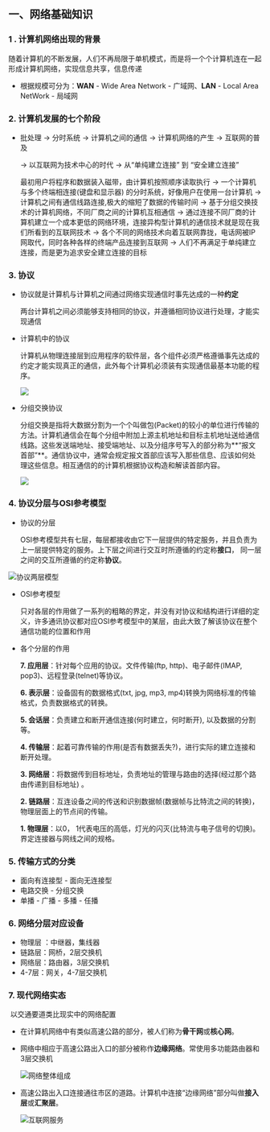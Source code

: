 ## 一、网络基础知识

### 1 . 计算机网络出现的背景

​        随着计算机的不断发展，人们不再局限于单机模式，而是将一个个计算机连在一起形成计算机网络，实现信息共享，信息传递

-   根据规模可分为：**WAN** - Wide Area Network - 广域网、**LAN** - Local Area NetWork - 局域网

### 2. 计算机发展的七个阶段

-   批处理 -> 分时系统 -> 计算机之间的通信 -> 计算机网络的产生 -> 互联网的普及

     -> 以互联网为技术中心的时代 -> 从“单纯建立连接” 到 “安全建立连接”

    最初用户将程序和数据装入磁带，由计算机按照顺序读取执行 -> 一个计算机与多个终端相连接(键盘和显示器) 的分时系统，好像用户在使用一台计算机 -> 计算机之间有通信线路连接,极大的缩短了数据的传输时间 -> 基于分组交换技术的计算机网络，不同厂商之间的计算机互相通信 -> 通过连接不同厂商的计算机建立一个成本更低的网络环境，连接异构型计算机的通信技术就是现在我们所看到的互联网技术 -> 各个不同的网络技术向着互联网靠拢，电话网被IP网取代，同时各种各样的终端产品连接到互联网 -> 人们不再满足于单纯建立连接，而是更为追求安全建立连接的目标

### 3. 协议

-   协议就是计算机与计算机之间通过网络实现通信时事先达成的一种**约定**

    两台计算机之间必须能够支持相同的协议，并遵循相同协议进行处理，才能实现通信

-   计算机中的协议

    计算机从物理连接层到应用程序的软件层，各个组件必须严格遵循事先达成的约定才能实现真正的通信，此外每个计算机必须装有实现通信最基本功能的程序。

    ![](https://github.com/CyS2020/Images/raw/master/%E8%AE%A1%E7%AE%97%E6%9C%BA%E9%80%9A%E8%AE%AF%E5%8D%8F%E8%AE%AE.jpg)

-   分组交换协议

    分组交换是指将大数据分割为一个个叫做包(Packet)的较小的单位进行传输的方法。计算机通信会在每个分组中附加上源主机地址和目标主机地址送给通信线路。这些发送端地址、接受端地址、以及分组序号写入的部分称为**“报文首部”**。通信协议中，通常会规定报文首部应该写入那些信息、应该如何处理这些信息。相互通信的的计算机根据协议构造和解读首部内容。

    ![](https://github.com/CyS2020/Images/raw/master/%E5%88%86%E7%BB%84%E9%80%9A%E4%BF%A1.jpg)

### 4. 协议分层与OSI参考模型

-   协议的分层

    OSI参考模型共有七层，每层都接收由它下一层提供的特定服务，并且负责为上一层提供特定的服务。上下层之间进行交互时所遵循的约定称**接口**， 同一层之间的交互所遵循的约定称**协议**。

![协议两层模型](https://github.com/CyS2020/Images/raw/master/%E5%8D%8F%E8%AE%AE%E7%9A%84%E4%B8%A4%E5%B1%82%E6%A8%A1%E5%9E%8B.jpg)

-   OSI参考模型

    只对各层的作用做了一系列的粗略的界定，并没有对协议和结构进行详细的定义，许多通讯协议都对应OSI参考模型中的某层，由此大致了解该协议在整个通信功能的位置和作用

-   各个分层的作用

    **7. 应用层**：针对每个应用的协议。文件传输(ftp, http)、电子邮件(IMAP, pop3)、远程登录(telnet)等协议。

    **6. 表示层**：设备固有的数据格式(txt, jpg, mp3, mp4)转换为网络标准的传输格式，负责数据格式的转换。

    **5. 会话层**：负责建立和断开通信连接(何时建立，何时断开), 以及数据的分割等。

    **4. 传输层**：起着可靠传输的作用(是否有数据丢失?)，进行实际的建立连接和断开处理。

    **3. 网络层**：将数据传到目标地址，负责地址的管理与路由的选择(经过那个路由传递到目标地址) 。

    **2. 链路层**：互连设备之间的传送和识别数据帧(数据帧与比特流之间的转换)，物理层面上的节点间的传输。

    **1. 物理层**：以0， 1代表电压的高低，灯光的闪灭(比特流与电子信号的切换)。界定连接器与网线之间的规格。

### 5. 传输方式的分类

-   面向有连接型 - 面向无连接型
-   电路交换 - 分组交换
-   单播 - 广播 - 多播 - 任播

### 6. 网络分层对应设备

-   物理层 ：中继器，集线器
-   链路层：网桥，2层交换机
-   网络层：路由器，3层交换机
-   4-7层：网关，4-7层交换机

### 7. 现代网络实态

​		以交通要道类比现实中的网络配置

-   在计算机网络中有类似高速公路的部分，被人们称为**骨干网**或**核心网**。

-   网络中相应于高速公路出入口的部分被称作**边缘网络**。常使用多功能路由器和3层交换机

    ![网络整体组成](https://github.com/CyS2020/Images/raw/master/%E7%BD%91%E7%BB%9C%E7%9A%84%E6%95%B4%E4%BD%93%E7%BB%84%E6%88%90.jpg)

-   高速公路出入口连接通往市区的道路。计算机中连接“边缘网络”部分叫做**接入层**或**汇聚层**。

    ![互联网服务](https://github.com/CyS2020/Images/raw/master/%E4%BA%92%E8%81%94%E7%BD%91%E7%BB%84%E6%88%90.jpg)